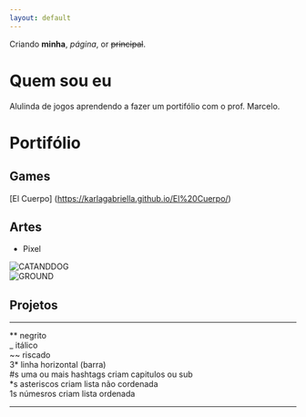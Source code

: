 ```yaml
---
layout: default
---
```


Criando **minha**, _página_, or ~~principal~~.

# Quem sou eu

Alulinda de jogos aprendendo a fazer um portifólio com o prof. Marcelo.

# Portifólio

## Games

[El Cuerpo] (https://karlagabriella.github.io/El%20Cuerpo/)

## Artes

* Pixel

![CATANDDOG](http://p1.storage.canalblog.com/12/27/92044/71738528.jpg)   
![GROUND](http://www.customessay.co/wp-content/uploads/2017/03/pixel-art-3.jpg) 

## Projetos

***

** negrito  
_ itálico  
~~ riscado  
3* linha horizontal (barra)  
#s uma ou mais hashtags criam capitulos ou sub  
*s asteriscos criam lista não cordenada  
1s númesros criam lista ordenada  

* * *
